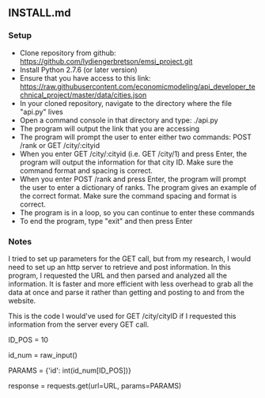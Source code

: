 ## INSTALL.md
  
### Setup
* Clone repository from github: https://github.com/lydiengerbretson/emsi_project.git
* Install Python 2.7.6 (or later version)
* Ensure that you have access to this link: https://raw.githubusercontent.com/economicmodeling/api_developer_technical_project/master/data/cities.json
* In your cloned repository, navigate to the directory where the file "api.py" lives
* Open a command console in that directory and type: ./api.py
* The program will output the link that you are accessing
* The program will prompt the user to enter either two commands: POST /rank or GET /city/:cityid
* When you enter GET /city/:cityid (i.e. GET /city/1) and press Enter, the program will output the information for that city ID. Make sure the command format and spacing is correct.
* When you enter POST /rank and press Enter, the program will prompt the user to enter a dictionary of ranks. The program gives an example of the correct format. Make sure the command spacing and format is correct.
* The program is in a loop, so you can continue to enter these commands
* To end the program, type "exit" and then press Enter

### Notes
I tried to set up parameters for the GET call, but from my research, I would need to set up an http server to retrieve and post information. In this program, I requested the URL and then parsed and analyzed all the information. It is faster and more efficient with less overhead to grab all the data at once and parse it rather than getting and posting to and from the website.

This is the code I would've used for GET /city/cityID if I requested this information from the server every GET call.

ID_POS = 10

id_num = raw_input()

PARAMS = {'id': int(id_num[ID_POS])}

response = requests.get(url=URL, params=PARAMS)
